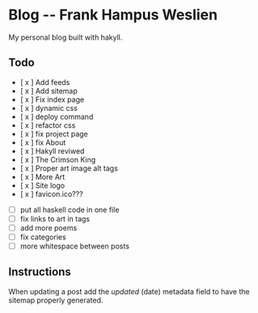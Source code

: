 # Blog -- Frank Hampus Weslien

My personal blog built with hakyll.

## Todo

- [ x ] Add feeds
- [ x ] Add sitemap
- [ x ] Fix index page
- [ x ] dynamic css
- [ x ] deploy command
- [ x ] refactor css
- [ x ] fix project page
- [ x ] fix About
- [ x ] Hakyll reviwed
- [ x ] The Crimson King
- [ x ] Proper art image alt tags
- [ x ] More Art
- [ x ] Site logo
- [ x ] favicon.ico???
- [  ] put all haskell code in one file
- [  ] fix links to art in tags
- [  ] add more poems
- [  ] fix categories
- [  ] more whitespace between posts

## Instructions

When updating a post add the $updated$ (date) metadata field to have the sitemap properly generated.
